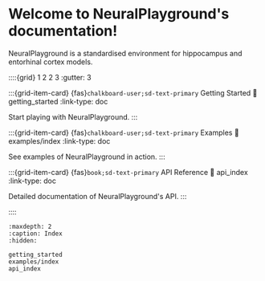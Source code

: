 # Welcome to NeuralPlayground's documentation!

NeuralPlayground is a standardised environment for hippocampus and entorhinal cortex models.

::::{grid} 1 2 2 3
:gutter: 3

:::{grid-item-card} {fas}`chalkboard-user;sd-text-primary` Getting Started
:link: getting_started
:link-type: doc

Start playing with NeuralPlayground.
:::

:::{grid-item-card} {fas}`chalkboard-user;sd-text-primary` Examples
:link: examples/index
:link-type: doc

See examples of NeuralPlayground in action.
:::

:::{grid-item-card} {fas}`book;sd-text-primary` API Reference
:link: api_index
:link-type: doc

Detailed documentation of NeuralPlayground's API.
:::

::::

```{toctree}
:maxdepth: 2
:caption: Index
:hidden:

getting_started
examples/index
api_index
```